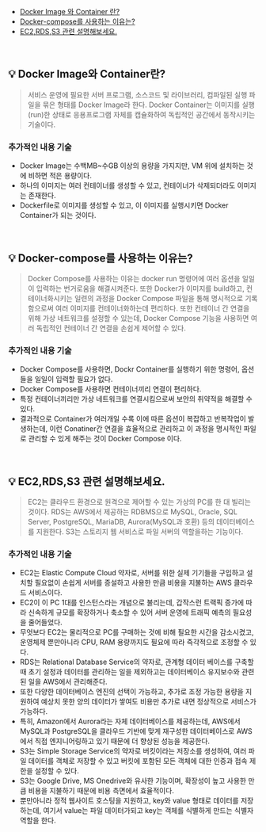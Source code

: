 - [Docker Image 와 Container 란?](#%EF%B8%8F-Docker-Image와-Container란?)
- [Docker-compose를 사용하는 이유는?](#%EF%B8%8F-Docker-compose를-사용하는-이유는?)
- [EC2,RDS,S3 관련 설명해보세요.](#%EF%B8%8F-EC2,RDS,S3-관련-설명해보세요.)

<br>

## 💡 Docker Image와 Container란?
> 서비스 운영에 필요한 서버 프로그램, 소스코드 및 라이브러리, 컴파일된 실행 파일을 묶은 형태를 Docker Image라 한다. Docker Container는 이미지를 실행(run)한 상태로 응용프로그램 자체를 캡슐화하여 독립적인 공간에서 동작시키는 기술이다.

### 추가적인 내용 기술
- Docker Image는 수백MB~수GB 이상의 용량을 가지지만, VM 위에 설치하는 것에 비하면 적은 용량이다.
- 하나의 이미지는 여러 컨테이너를 생성할 수 있고, 컨테이너가 삭제되더라도 이미지는 존재한다.
- Dockerfile로 이미지를 생성할 수 있고, 이 이미지를 실행시키면 Docker Container가 되는 것이다. 

<br>

## 💡️ Docker-compose를 사용하는 이유는?
> Docker Compose를 사용하는 이유는 docker run 명령어에 여러 옵션을 일일이 입력하는 번거로움을 해결시켜준다. 또한 Docker가 이미지를 build하고, 컨테이너화시키는 일련의 과정을 Docker Compose 파일을 통해 명시적으로 기록함으로써 여러 이미지를 컨테이너화하는데 편리하다. 또한 컨테이너 간 연결을 위해 가상 네트워크를 설정할 수 있는데, Docker Compose 기능을 사용하면 여러 독립적인 컨테이너 간 연결을 손쉽게 제어할 수 있다.

### 추가적인 내용 기술
- Docker Compose를 사용하면, Dockr Container를 실행하기 위한 명령어, 옵션들을 일일이 입력할 필요가 없다.
- Docker Compose를 사용하면 컨테이너끼리 연결이 편리하다.
- 특정 컨테이너끼리만 가상 네트워크를 연결시킴으로써 보안의 취약적을 해결할 수 있다.
- 결과적으로 Container가 여러개일 수록 이에 따른 옵션이 복잡하고 반복작업이 발생하는데, 이런 Conatiner간 연결을 효율적으로 관리하고 이 과정을 명시적인 파일로 관리할 수 있게 해주는 것이 Docker Compose 이다. 

<br>

## 💡️ EC2,RDS,S3 관련 설명해보세요.
> EC2는 클라우드 환경으로 원격으로 제어할 수 있는 가상의 PC를 한 대 빌리는 것이다. RDS는 AWS에서 제공하는 RDBMS으로 MySQL, Oracle, SQL Server, PostgreSQL, MariaDB, Aurora(MySQL과 호환) 등의 데이터베이스를 지원한다. S3는 스토리지 웹 서비스로 파일 서버의 역할을하는 기능이다. 

### 추가적인 내용 기술
- EC2는 Elastic Compute Cloud 약자로, 서버를 위한 실제 기기들을 구입하고 설치할 필요없이 손쉽게 서버를 증설하고 사용한 만큼 비용을 지불하는 AWS 클라우드 서비스이다.
- EC2이 이 PC 1대를 인스턴스라는 개념으로 불리는데, 갑작스런 트랙픽 증가에 따라 신속하게 규모를 확장하거나 축소할 수 있어 서버 운영에 트래픽 예측의 필요성을 줄어들었다.
- 무엇보다 EC2는 물리적으로 PC를 구매하는 것에 비해 필요한 시간을 감소시켰고, 운영체제 뿐만아니라 CPU, RAM 용량까지도 필요에 따라 즉각적으로 조정할 수 있다.
- RDS는 Relational Database Service의 약자로, 관계형 데이터 베이스를 구축할 때 초기 설정과 데이터를 관리하는 일을 제외하고는 데이터베이스 유지보수와 관련된 일을 AWS에서 관리해준다.
- 또한 다양한 데이터베이스 엔진의 선택이 가능하고, 추가로 조정 가능한 용량을 지원하여 예상치 못한 양의 데이터가 쌓여도 비용만 추가로 내면 정상적으로 서비스가 가능하다.
- 특히, Amazon에서 Aurora라는 자체 데이터베이스를 제공하는데, AWS에서 MySQL과 PostgreSQL을 클라우드 기반에 맞게 재구성한 데이터베이스로 AWS에서 직접 엔지니어링하고 있기 때문에 더 향상된 성능을 제공한다.
- S3는 Simple Storage Service의 약자로 버킷이라는 저장소를 생성하여, 여러 파일 데이터를 객체로 저장할 수 있고 버킷에 포함된 모든 객체에 대한 인증과 접속 제한을 설정할 수 있다.
- S3는 Google Drive, MS Onedrive와 유사한 기능이며, 확장성이 높고 사용한 만큼 비용을 지불하기 때문에 비용 측면에서 효율적이다.
- 뿐만아니라 정적 웹사이트 호스팅을 지원하고, key와 value 형태로 데이터를 저장하는데, 여기서 value는 파일 데이터가되고 key는 객체를 식별하게 만드는 식별자 역할을 한다.